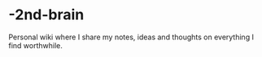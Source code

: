 # -2nd-brain

Personal wiki where I share my notes, ideas and thoughts on everything I find worthwhile.

